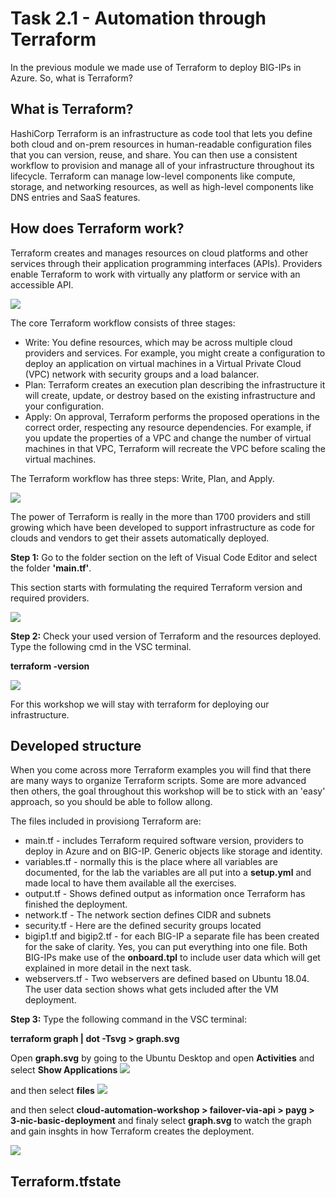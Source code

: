 # Task 2.1 - Automation through Terraform

In the previous module we made use of Terraform to deploy BIG-IPs in Azure. So, what is Terraform?

## What is Terraform?
HashiCorp Terraform is an infrastructure as code tool that lets you define both cloud and on-prem resources in human-readable configuration files that you can version, reuse, and share. You can then use a consistent workflow to provision and manage all of your infrastructure throughout its lifecycle. Terraform can manage low-level components like compute, storage, and networking resources, as well as high-level components like DNS entries and SaaS features.

## How does Terraform work?

Terraform creates and manages resources on cloud platforms and other services through their application programming interfaces (APIs). Providers enable Terraform to work with virtually any platform or service with an accessible API.

![](../png/module2/task2_1_p1.png)

The core Terraform workflow consists of three stages:

* Write: You define resources, which may be across multiple cloud providers and services. For example, you might create a configuration to deploy an application on virtual machines in a Virtual Private Cloud (VPC) network with security groups and a load balancer.
* Plan: Terraform creates an execution plan describing the infrastructure it will create, update, or destroy based on the existing infrastructure and your configuration.
* Apply: On approval, Terraform performs the proposed operations in the correct order, respecting any resource dependencies. For example, if you update the properties of a VPC and change the number of virtual machines in that VPC, Terraform will recreate the VPC before scaling the virtual machines.

The Terraform workflow has three steps: Write, Plan, and Apply.

![](../png/module2/task2_1_p2.png)

The power of Terraform is really in the more than 1700 providers and still growing which have been developed to support infrastructure as code for clouds and vendors to get their assets automatically deployed.

**Step 1:** Go to the folder section on the left of Visual Code Editor and select the folder **'main.tf'**.

This section starts with formulating the required Terraform version and required providers.

![](../png/module2/task2_1_p3.png)

**Step 2:** Check your used version of Terraform and the resources deployed. Type the following cmd in the VSC terminal.

**terraform -version**

![](../png/module2/task2_1_p4.png)

For this workshop we will stay with terraform for deploying our infrastructure.

## Developed structure
When you come across more Terraform examples you will find that there are many ways to organize Terraform scripts. Some are more advanced then others, the goal throughout this workshop will be to stick with an 'easy' approach, so you should be able to follow allong. 

The files included in provisiong Terraform are:
* main.tf - includes Terraform required software version, providers to deploy in Azure and on BIG-IP. Generic objects like storage and identity.
* variables.tf - normally this is the place where all variables are documented, for the lab the variables are all put into a **setup.yml** and made local to have them available all the exercises.
* output.tf - Shows defined output as information once Terraform has finished the deployment.
* network.tf - The network section defines CIDR and subnets
* security.tf - Here are the defined security groups located
* bigip1.tf and bigip2.tf - for each BIG-IP a separate file has been created for the sake of clarity. Yes, you can put everything into one file. Both BIG-IPs make use of the **onboard.tpl** to include user data which will get explained in more detail in the next task.
* webservers.tf - Two webservers are defined based on Ubuntu 18.04. The user data section shows what gets included after the VM deployment.

**Step 3:** Type the following command in the VSC terminal:

**terraform graph | dot -Tsvg > graph.svg**

Open **graph.svg** by going to the Ubuntu Desktop and open **Activities**  and select **Show Applications** ![](../png/module2/task2_1_p5.png) 

and then select  **files** ![](../png/module2/task2_1_p6.png)

and then select **cloud-automation-workshop > failover-via-api > payg > 3-nic-basic-deployment** and finaly select **graph.svg** to watch the graph and gain insghts in how Terraform creates the deployment.

![](../png/module2/task2_1_p7.png)

## Terraform.tfstate
